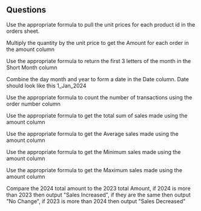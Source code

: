 ## Questions

Use the appropriate formula to pull the unit prices for each product id in the orders sheet. 

Multiply the quantity by the unit price to get the Amount for each order in the amount column

Use the appropriate formula to return the first 3 letters of the month in the Short Month column

Combine the day month and year to form a date in the Date column. Date should look like this 1_Jan_2024

Use the appropriate formula to count the number of transactions using the order number column

Use the appropriate formula to get the total sum of sales made using the amount column

Use the appropriate formula to get the Average sales made using the amount column

Use the appropriate formula to get the Minimum sales made using the amount column

Use the appropriate formula to get the Maximum sales made using the amount column

Compare the 2024 total amount to the 2023 total Amount, if 2024 is more than 2023 then output "Sales Increased", if they are the same then output "No Change", if 2023 is more than 2024 then output "Sales Decreased"

